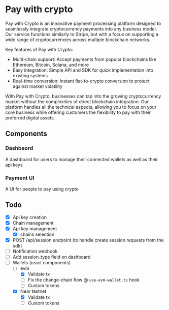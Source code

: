 # Pay with crypto
Pay with Crypto is an innovative payment processing platform designed to seamlessly integrate cryptocurrency payments into any business model. Our service functions similarly to Stripe, but with a focus on supporting a wide range of cryptocurrencies across multiple blockchain networks.

Key features of Pay with Crypto:

- Multi-chain support: Accept payments from popular blockchains like Ethereum, Bitcoin, Solana, and more
- Easy integration: Simple API and SDK for quick implementation into existing systems
- Real-time conversion: Instant fiat-to-crypto conversion to protect against market volatility

With Pay with Crypto, businesses can tap into the growing cryptocurrency market without the complexities of direct blockchain integration. Our platform handles all the technical aspects, allowing you to focus on your core business while offering customers the flexibility to pay with their preferred digital assets.

## Components 
### Dashbaord 
A dashboard for users to manage their connected wallets as well as their api keys

### Payment UI
A UI for people to pay using crypto

## Todo
- [x] Api key creation
- [x] Chain management
- [x] Api key management
    - [x] chains selection
- [x] POST /api/session endpoint (to handle create session requests from the sdk)
- [ ] Notification webhook 
- [ ] Add session_type field on dashboard
- [ ] Wallets (react components)
    - [ ] evm
        - [x] Validate tx
        - [ ] Fix the change-chain flow @ `use-evm-wallet.ts` hook
        - [ ] Custom tokens
    - [x] Near testnet
        - [x] Validate tx
        - [ ] Custom tokens
